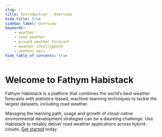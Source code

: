 ```yaml
---
slug: /
title: Introduction - Overview
hide_title: true
sidebar_label: Overview
keywords:
    - weather
    - road weather
    - ground weather forecast
    - weather intelligence
    - weather apis
hide_table_of_contents: true
---
```


# Welcome to Fathym Habistack

Fathym Habistack is a platform that combines the world’s best weather forecasts with statistics-based, machine-learning techniques to tackle the largest datasets, including road weather.

Managing the learning path, usage and growth of cloud-native environmental development strategies can be a daunting challenge. Use Habistack to reliably deliver road weather applications across hybrid-clouds. [Get started](https://www.habistack.com/dashboard) today.


